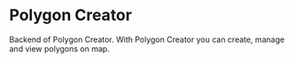 # Polygon Creator

Backend of Polygon Creator. With Polygon Creator you can create, manage and view polygons on map.
